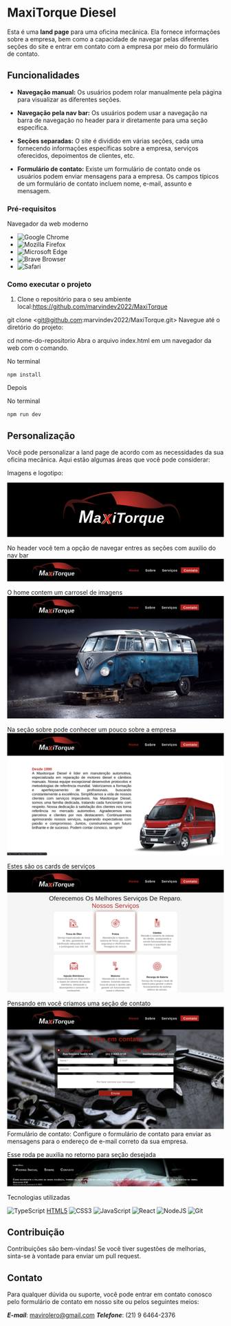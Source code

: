 # MaxiTorque Diesel

Esta é uma **land page** para uma oficina mecânica. Ela fornece informações sobre a empresa, bem como a capacidade de navegar pelas diferentes seções do site e entrar em contato com a empresa por meio do formulário de contato.

## Funcionalidades

- **Navegação manual:** Os usuários podem rolar manualmente pela página para visualizar as diferentes seções.

- **Navegação pela nav bar:** Os usuários podem usar a navegação na barra de navegação no header para ir diretamente para uma seção específica.

- **Seções separadas:** O site é dividido em várias seções, cada uma fornecendo informações específicas sobre a empresa, serviços oferecidos, depoimentos de clientes, etc.

- **Formulário de contato:** Existe um formulário de contato onde os usuários podem enviar mensagens para a empresa. Os campos típicos de um formulário de contato incluem nome, e-mail, assunto e mensagem.

### Pré-requisitos

Navegador da web moderno

- ![Google Chrome](https://img.shields.io/badge/Chrome-%234285F4.svg?style=for-the-badge&logo=google-chrome&logoColor=white)
- ![Mozilla Firefox](https://img.shields.io/badge/Firefox-%23FF7139.svg?style=for-the-badge&logo=mozilla-firefox&logoColor=white)
- ![Microsoft Edge](https://img.shields.io/badge/Edge-%230078D7.svg?style=for-the-badge&logo=microsoft-edge&logoColor=white)
- ![Brave Browser](https://img.shields.io/badge/Brave-%23FB542B.svg?style=for-the-badge&logo=brave&logoColor=white)
- ![Safari](https://img.shields.io/badge/Safari-%23000000.svg?style=for-the-badge&logo=safari&logoColor=white)

### Como executar o projeto

1. Clone o repositório para o seu ambiente local:<https://github.com/marvindev2022/MaxiTorque>


git clone <<git@github.com>:marvindev2022/MaxiTorque.git>
Navegue até o diretório do projeto:


cd nome-do-repositorio
Abra o arquivo index.html em um navegador da web com o comando.

No terminal
```
npm install
```
Depois

No terminal
```
npm run dev

```

## Personalização
Você pode personalizar a land page de acordo com as necessidades da sua oficina mecânica. Aqui estão algumas áreas que você pode considerar:

Imagens e logotipo:

![Logo](./public/logo.png)

No header você tem a opção de navegar entres as seções com auxilio do nav bar
![header](./public/header.png)

O home contem um carrosel de imagens
![home](./public/home.png)

Na seção sobre pode conhecer um pouco sobre a empresa
![sobre](./public/sobre.png)

Estes são os cards de serviços
![service](./public/service.png)

Pensando em você criamos uma seção de contato
![contato](./public/contato.png)
Formulário de contato: Configure o formulário de contato para enviar as mensagens para o endereço de e-mail correto da sua empresa.


Esse roda pe auxilia no retorno para seção desejada
![footer](./public/footer.png)





Tecnologias utilizadas

![TypeScript](https://img.shields.io/badge/typescript-%23007ACC.svg?style=for-the-badge&logo=typescript&logoColor=white)
[HTML5](https://img.shields.io/badge/html5-%23E34F26.svg?style=for-the-badge&logo=html5&logoColor=white)
![CSS3](https://img.shields.io/badge/css3-%231572B6.svg?style=for-the-badge&logo=css3&logoColor=white)
![JavaScript](https://img.shields.io/badge/javascript-%23323330.svg?style=for-the-badge&logo=javascript&logoColor=%23F7DF1E)
![React](https://img.shields.io/badge/react-%2320232a.svg?style=for-the-badge&logo=react&logoColor=%2361DAFB)
![NodeJS](https://img.shields.io/badge/node.js-6DA55F?style=for-the-badge&logo=node.js&logoColor=white)
![Git](https://img.shields.io/badge/git-%23F05033.svg?style=for-the-badge&logo=git&logoColor=white)

## Contribuição
Contribuições são bem-vindas! Se você tiver sugestões de melhorias, sinta-se à vontade para enviar um pull request.


## Contato

Para qualquer dúvida ou suporte, você pode entrar em contato conosco pelo formulário de contato em nosso site ou pelos seguintes meios:



***E-mail***: <mavirolero@gmail.com>
***Telefone***: (21) 9 6464-2376

